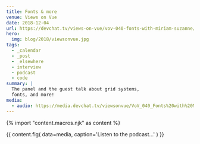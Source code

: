 ```yaml
---
title: Fonts & more
venue: Views on Vue
date: 2018-12-04
url: https://devchat.tv/views-on-vue/vov-040-fonts-with-miriam-suzanne/
hero:
  img: blog/2018/viewsonvue.jpg
tags:
  - _calendar
  - _post
  - _elsewhere
  - interview
  - podcast
  - code
summary: |
  The panel and the guest talk about grid systems,
  fonts, and more!
media:
  - audio: https://media.devchat.tv/viewsonvue/VoV_040_Fonts%20with%20Miriam_Suzanne.mp3
---
```


{% import "content.macros.njk" as content %}

{{ content.fig(
  data=media,
  caption='Listen to the podcast…'
) }}
